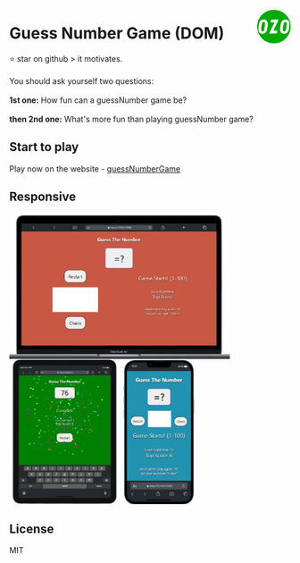 <a href="https://selimozo.github.io/guessNumberDOM/"><img src="images/192ozo.png" alt="OZO" align="right" height="60" /></a>
# Guess Number Game (DOM)
:star: star on github > it motivates. <br><br>
You should ask yourself two questions: <br><br>
<strong>1st one:</strong> How fun can a guessNumber game be? <br><br>
<strong>then 2nd one:</strong> What's more fun than playing guessNumber game?
## Start to play
Play now on the website - [guessNumberGame](https://selimozo.github.io/guessNumberDOM/)  
## Responsive
<img src="images/mac-v.png" alt = "mac-v" height="260" align="left"/><img src="images/ipad-v.png" alt = "ipad-v" height="260" align="left"/><img src="images/iphone-v.png" alt = "iphone-v" height="260"/>
## License
MIT
